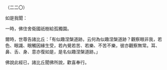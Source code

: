 （二二〇）

如是我聞：

一時，佛住舍衛國祇樹給孤獨園。

爾時，世尊告諸比丘：「有似趣涅槃道跡。云何為似趣涅槃道跡？觀察眼非我，若色、眼識、眼觸因緣生受，若內覺若苦、若樂、不苦不樂，彼亦觀察無常。耳、鼻、舌、身、意亦復如是，是名似趣涅槃道跡。」

佛說此經已，諸比丘聞佛所說，歡喜奉行。



